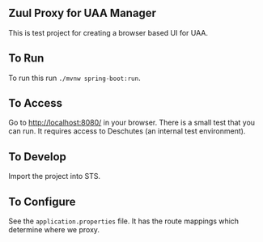 ## Zuul Proxy for UAA Manager

This is test project for creating a browser based UI for UAA.

## To Run

To run this run `./mvnw spring-boot:run`.  

## To Access

Go to [http://localhost:8080/](http://localhost:8080/) in your browser.  There is a small test that you can run.  It requires access to Deschutes (an internal test environment).

## To Develop

Import the project into STS.

## To Configure

See the `application.properties` file.  It has the route mappings which determine where we proxy.
